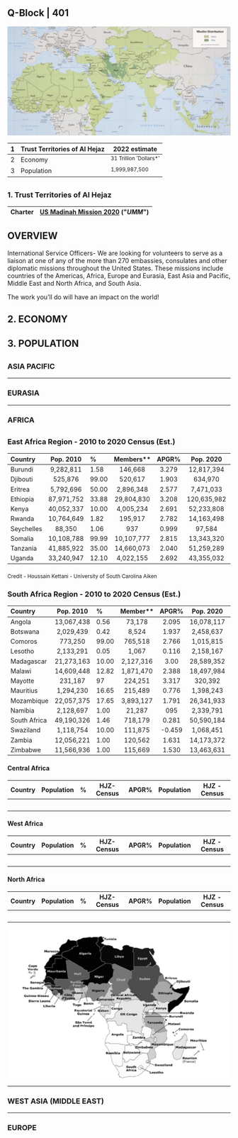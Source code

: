 ## Q-Block | 401

![Alt text](Images/8C59CF46-0474-4354-A897-1B126A517885.jpeg)

| 1 | Trust Territories of Al Hejaz | 2022 estimate |
|---|---|---|
| 2 | Economy | <sup> 31 Trillion ˹Dollars*˺ </sup> |
| 3 | Population | <sup> 1,999,987,500 </sup> |


##

### 1. Trust Territories of Al Hejaz

| Charter | [US Madinah Mission 2020](https://github.com/Alghuti-Portfolio/QBlock_401/blob/b1ea5a0b9795e8bc39053fba83e722d9cab6c927/2020_HomeCharter5047.pdf) ("***UMM***") |       
|---|---|

##

## OVERVIEW 

International Service Officers- We are looking for volunteers to serve as a liaison at one of any of the more than 270 embassies, consulates and other diplomatic missions throughout the United States. These missions include countries of the Americas, Africa, Europe and Eurasia, East Asia and Pacific, Middle East and North Africa, and South Asia. 

The work you’ll do will have an impact on the world!

##


## 2. ECONOMY 
##

## 3. POPULATION 
##

### ASIA PACIFIC 
---
### EURASIA

---
### AFRICA 
##
### East Africa Region - 2010 to 2020 Census (Est.)
|Country| Pop. 2010 | %  | Members**| APGR% | Pop. 2020 | Members**|
|:---|:---:|:--- |:---:|:---:|:---:|:---:|
| Burundi | 9,282,811  | 1.58  | 146,668 |3.279 | 12,817,394 | 202,515 |
| Djibouti  | 525,876 | 99.00 |  520,617 |  1.903 | 634,970  | 628,620 |
| Eritrea  | 5,792,696 | 50.00 |  2,896,348 |  2.577  | 7,471,033 | 3,735,517 |
| Ethiopia  | 87,971,752 | 33.88  |  29,804,830 |  3.208 | 120,635,982  | 40,871,471 |
| Kenya  | 40,052,337 | 10.00  |  4,005,234 |  2.691 | 52,233,808  | 5,223,381 |
| Rwanda | 10,764,649   |   1.82 |  195,917 | 2.782 |  14,163,498 |  257,776 |
| Seychelles  |  88,350 |  1.06 |   937 | 0.999   |   97,584 |  1,034 |
| Somalia  | 10,108,788  | 99.99  |   10,107,777 | 2.815    |  13,343,320 |  13,341,985 |
| Tanzania  |  41,885,922 | 35.00 |    14,660,073 |   2.040 |   51,259,289 |   17,940,751 |  
| Uganda  |  33,240,947 |  12.10 |   4,022,155 |   2.692 |   43,355,032 |  5,245,959 |
 

<sub> Credit - Houssain Kettani - University of South Carolina Aiken </sub>

### South Africa Region - 2010 to 2020 Census (Est.)
|Country| Pop. 2010 | %  | Member**  | APGR% | Pop. 2020  | Members** |
|:---|:---:|:--- |:---:|:---:|:---:|:---:|
| Angola | 13,067,438   |   0.56 |  73,178 | 2.095 |  16,078,117 |  90,037 |
| Botswana  |  2,029,439 |  0.42 |   8,524 | 1.937   |   2,458,637 |  10,326 |
| Comoros  | 773,250  |   99.00 | 765,518  | 2.766     | 1,015,815   | 1,005,656   |
| Lesotho  |   2,133,291 | 0.05  |     1,067 |    0.116 |    2,158,167 |    1,079 |  
| Madagascar  | 21,273,163  | 10.00  |  2,127,316 | 3.00  | 28,589,352  | 2,858,935   |
| Malawi  |   14,609,448 |    12.82 |    1,871,470 |2.388    |    18,497,984 | 2,369,592   |
| Mayotte  | 231,187   |97   | 224,251    |3.317    | 320,392    | 310,780   |
| Mauritius  |   1,294,230 | 16.65   | 215,489    |0.776    |    1,398,243 |   232,807 |
| Mozambique  |   22,057,375 |   17.65 | 3,893,127    |    1.791 | 26,341,933    |   4,649,351 |
| Namibia  |   2,128,697 |   1.00 | 21,287    | 095    |    2,339,791 |   23,398 |
| South Africa  | 49,190,326   |   1.46 |    718,179 |    0.281 |    50,590,184 |   738,617 |
| Swaziland  |   1,118,754 |   10.00 |    111,875 |    -0.459 |    1,068,451 |   106,845 |
| Zambia |   12,056,221  |   1.00 |  120,562 | 1.631    |    14,173,372 |   141,734 |
| Zimbabwe  | 11,566,936   | 1.00   | 115,669    | 1.530    | 13,463,631    | 134,636   |


#### Central Africa

|Country| Population | %  | HJZ- Census | APGR% | Population  | HJZ - Census |
|:---|:---:|:--- |:---:|:---:|:---:|:---:|
| |   |   |  | |  |  |
|  |  |  |   |   |   |  |
|  |  |  |   |    |  |  |
|  |  |   |   |   |   |  |
|  |  |   |   |   |   |  |

#### West Africa

|Country| Population | %  | HJZ- Census | APGR% | Population  | HJZ - Census |
|:---|:---:|:--- |:---:|:---:|:---:|:---:|
| |   |   |  | |  |  |
|  |  |  |   |   |   |  |
|  |  |  |   |    |  |  |
|  |  |   |   |   |   |  |
|  |  |   |   |   |   |  |

#### North Africa

|Country| Population | %  | HJZ- Census | APGR% | Population  | HJZ - Census |
|:---|:---:|:--- |:---:|:---:|:---:|:---:|
| |   |   |  | |  |  |
|  |  |  |   |   |   |  |
|  |  |  |   |    |  |  |
|  |  |   |   |   |   |  |
|  |  |   |   |   |   |  |

![Alt text](Images/2696C1C6-C91E-41F2-AE10-D29CD3542A5C.jpeg)

---
### WEST ASIA (MIDDLE EAST)
---
### EUROPE
